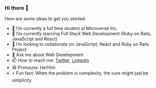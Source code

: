 ### Hi there 👋



Here are some ideas to get you started:

- 🔭 I’m currently a full time student at Microverse Inc.
- 🌱 I’m currently learning Full Stack Web Development (Ruby on Rails, JavaScript and React)
- 👯 I’m looking to collaborate on JavaScript, React and Ruby on Rails Project
- 💬 Ask me about Web Development
- 📫 How to reach me: [Twitter](https://twitter.com/ceejayski1), [Linkedin](https://www.linkedin.com/in/chijioke-okoli-b0397a168/)
- 😄 Pronouns: He/Him
- ⚡ Fun fact: When the problem is complexity, the cure might just be simplicity

<!--
**Ceejayski/Ceejayski** is a ✨ _special_ ✨ repository because its `README.md` (this file) appears on your GitHub profile.
-->
